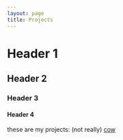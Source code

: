 ```yaml
---
layout: page
title: Projects
---
```


# Header 1
## Header 2
### Header 3
#### Header 4


these are my projects:
(not really)
[cow](https://cow.com)
